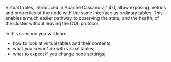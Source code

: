 Virtual tables, introduced in Apache Cassandra™ 4.0, allow exposing
metrics and properties of the node with the same interface as ordinary tables.
This enables a much easier pathway to observing the state, and the health,
of the cluster without leaving the CQL protocol.

In this scenario you will learn:

- how to look at virtual tables and their contents;
- what you _cannot_ do with virtual tables;
- what to expect if you change node settings;

